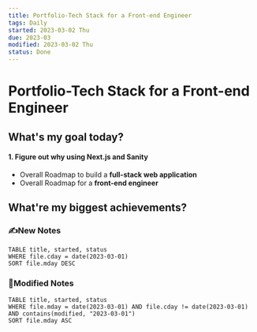 ```yaml
---
title: Portfolio-Tech Stack for a Front-end Engineer
tags: Daily
started: 2023-03-02 Thu
due: 2023-03
modified: 2023-03-02 Thu
status: Done
---
```

# Portfolio-Tech Stack for a Front-end Engineer
## What's my goal today?
#### 1. Figure out why using Next.js and Sanity
- Overall Roadmap to build a **full-stack web application**
- Overall Roadmap for a **front-end engineer**
## What're my biggest achievements?
### ✍️New Notes

```dataview
TABLE title, started, status
WHERE file.cday = date(2023-03-01)
SORT file.mday DESC
```

### 📝Modified Notes

```dataview
TABLE title, started, status
WHERE file.mday = date(2023-03-01) AND file.cday != date(2023-03-01) AND contains(modified, "2023-03-01")
SORT file.mday ASC
```